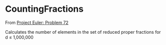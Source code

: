 # CountingFractions

From [Project Euler: Problem 72](https://projecteuler.net/problem=72)

Calculates the number of elements in the set of reduced proper fractions for d ≤ 1,000,000